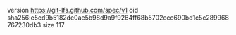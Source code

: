 version https://git-lfs.github.com/spec/v1
oid sha256:e5cd9b5182de0ae5b98d9a9f9264ff68b5702ecc690bd1c5c289968767230db3
size 117
